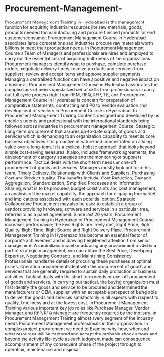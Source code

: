 # Procurement-Management-
Procurement Management Training in Hyderabad is the management function for acquiring industrial resources like raw materials, goods, products needed for manufacturing and procure finished products for end customer/consumer. Procurement Management Course in Hyderabad associates large corporations and Industries procure raw materials worth billions to meet their production needs. In Procurement Management Course a Team of Managers and professionals are hired and employed to carry out the essential task of acquiring bulk needs of the organizations. Procurement managers identify what to purchase, complete purchase orders, negotiate delivery times, receive products and services from suppliers, review and accept items and approve supplier payments. Managing a centralized function can have a positive and negative impact on a business. Procurement Management Course in Hyderabad associates the complex task of needs specialized set of skills from professionals to carry out full cycle process right from RFM, RFQ, RFP, TE, and Procurement Management Course in Hyderabad is concern for preparation of comparative statements, contracting and PO to Vendor evaluation and development of vendors in Procurement Course in Hyderabad. In Procurement Management Training Contents designed and developed by us enable students and professional with the international standards being followed across industries in procurement management Course. Strategic: Long-term procurement that assures up-to-date supply of goods and services which is demanding to an organization capability to meet its core business objectives. It is proactive in nature and concentrated on adding value over a long-term. It is a cyclical, holistic approach that looks beyond simple cost-saving measures. It also, includes framework agreements, the development of category strategies and the monitoring of suppliers' performance. Tactical deals with the short term needs or one-off procurement of goods and services. Managers mostly look out for in his team; Timely Delivery, Relationship with Clients and Suppliers, Purchasing Cost and Product quality. The benefits include; Cost Reduction, Demand Aggregation, Standardization, Simplified Processes and Information Sharing, what is to be procured, budget constraints and cost management, an analysis of the market capability, the approach for engaging the market and implications associated with each potential option. Strategic Collaborative Procurement may also be used to establish a group of vendors providing hardware, software and services in a particular area, referred to as a panel agreement. Since last 20 years; Procurement Management Training in Hyderabad or Procurement Management Course increases performance; the Five Rights are freely met, Right Price, Right Quality, Right Time, Right Source and Right Delivery Place. Procurement Management Training in Hyderabad has become an essential factor of corporate achievement and is drawing heightened attention from senior management. A centralized model or adopting any procurement model is a part of strategic management; you can obtain the Best Price, Developing Expertise, Negotiating Contracts, and Maintaining Consistency. Professionals handle the details of procuring these purchases at optimal prices. Operation procurements deal with the procurement of goods and services that are generally required to sustain daily production or business activities. Tactical deals with the short term needs or one-off procurement of goods and services. In carrying out tactical, the buying organization must first identify the goods and service to be procured and determined the manufacturers or OEM, supplier, with an acceptable prospect of being able to deliver the goods and services satisfactorily in all aspects with respect to quality, timeliness and at the lowest cost. In Procurement Management Training Various important key job roles like Purchase Manager, Vendor Manager, and RFP/RFQ Manager are frequently required by the industry. In Procurement Management Training almost every segment of the Industry needs Procurement Management professionals in their organization. In complex project procurement we need to Examine why, how, when and what resources will be captured and accept the probable shock across and beyond the activity life-cycle as each judgment made can consequence accomplishment of any consequent phase of the project through to operation, maintenance and disposal.
